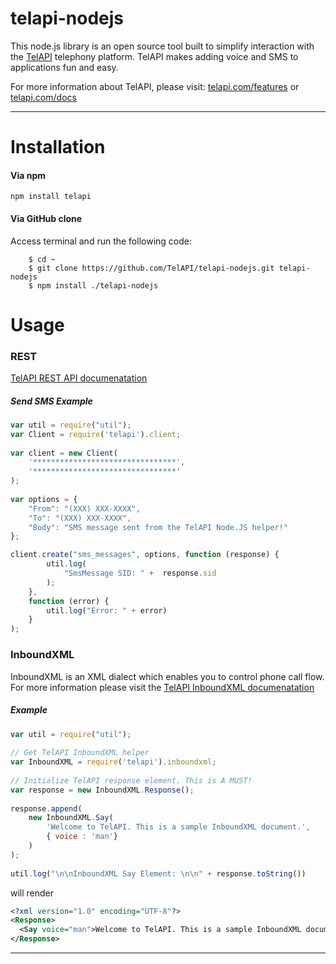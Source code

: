 telapi-nodejs
==========

This node.js library is an open source tool built to simplify interaction with the [TelAPI](http://telapi.com) telephony platform. TelAPI makes adding voice and SMS to applications fun and easy.

For more information about TelAPI, please visit:  [telapi.com/features](http://www.telapi.com/features) or [telapi.com/docs](http://www.telapi.com/docs)

---

Installation
============


#### Via npm
    
    npm install telapi

#### Via GitHub clone

Access terminal and run the following code:
```shell	
	$ cd ~
	$ git clone https://github.com/TelAPI/telapi-nodejs.git telapi-nodejs
    $ npm install ./telapi-nodejs
```

Usage
======

### REST

[TelAPI REST API documenatation](http://www.telapi.com/docs/api/rest/) 

##### Send SMS Example

```js
var util = require("util");
var Client = require('telapi').client;
 
var client = new Client(
    '********************************', 
    '********************************'
);
 
var options = {
    "From": "(XXX) XXX-XXXX",
    "To": "(XXX) XXX-XXXX",
    "Body": "SMS message sent from the TelAPI Node.JS helper!"
};

client.create("sms_messages", options, function (response) {
        util.log(
            "SmsMessage SID: " +  response.sid
        );
    },
    function (error) {
        util.log("Error: " + error)
    }
); 
```

### InboundXML

InboundXML is an XML dialect which enables you to control phone call flow. For more information please visit the [TelAPI InboundXML documenatation](http://www.telapi.com/docs/api/inboundxml/)

##### <Say> Example

```js
var util = require("util");
 
// Get TelAPI InboundXML helper
var InboundXML = require('telapi').inboundxml;
 
// Initialize TelAPI response element. This is A MUST!
var response = new InboundXML.Response();
 
response.append(
    new InboundXML.Say(
        'Welcome to TelAPI. This is a sample InboundXML document.',
        { voice : 'man'}
    )
);
 
util.log("\n\nInboundXML Say Element: \n\n" + response.toString()) 
```

will render

```xml
<?xml version="1.0" encoding="UTF-8"?>
<Response>
  <Say voice="man">Welcome to TelAPI. This is a sample InboundXML document.</Say>
</Response>
```

---
